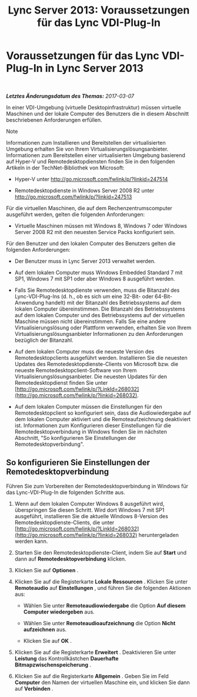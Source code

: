 ﻿---
title: 'Lync Server 2013: Voraussetzungen für das Lync VDI-Plug-In'
TOCTitle: Voraussetzungen für das Lync VDI-Plug-In
ms:assetid: da25a976-7624-4dfc-b332-9c4db4ee78da
ms:mtpsurl: https://technet.microsoft.com/de-de/library/JJ205304(v=OCS.15)
ms:contentKeyID: 49295592
ms.date: 03/08/2017
mtps_version: v=OCS.15
ms.translationtype: HT
---

# Voraussetzungen für das Lync VDI-Plug-In in Lync Server 2013

 

_**Letztes Änderungsdatum des Themas:** 2017-03-07_

In einer VDI-Umgebung (virtuelle Desktopinfrastruktur) müssen virtuelle Maschinen und der lokale Computer des Benutzers die in diesem Abschnitt beschriebenen Anforderungen erfüllen.


> [!NOTE]
> Informationen zum Installieren und Bereitstellen der virtualisierten Umgebung erhalten Sie von Ihrem Virtualisierungslösungsanbieter. Informationen zum Bereitstellen einer virtualisierten Umgebung basierend auf Hyper-V und Remotedesktopdiensten finden Sie in den folgenden Artikeln in der TechNet-Bibliothek von Microsoft: 
> <UL>
> <LI>
> <P>Hyper-V unter <A class=uri href="http://go.microsoft.com/fwlink/p/?linkid=247514">http://go.microsoft.com/fwlink/p/?linkid=247514</A></P>
> <LI>
> <P>Remotedesktopdienste in Windows Server&nbsp;2008&nbsp;R2 unter <A class=uri href="http://go.microsoft.com/fwlink/p/?linkid=247513">http://go.microsoft.com/fwlink/p/?linkid=247513</A></P></LI></UL>



Für die virtuellen Maschinen, die auf dem Rechenzentrumscomputer ausgeführt werden, gelten die folgenden Anforderungen:

  - Virtuelle Maschinen müssen mit Windows 8, Windows 7 oder Windows Server 2008 R2 mit den neuesten Service Packs konfiguriert sein.

Für den Benutzer und den lokalen Computer des Benutzers gelten die folgenden Anforderungen:

  - Der Benutzer muss in Lync Server 2013 verwaltet werden.

  - Auf dem lokalen Computer muss Windows Embedded Standard 7 mit SP1, Windows 7 mit SP1 oder aber Windows 8 ausgeführt werden.

  - Falls Sie Remotedesktopdienste verwenden, muss die Bitanzahl des Lync-VDI-Plug-Ins (d. h., ob es sich um eine 32-Bit- oder 64-Bit-Anwendung handelt) mit der Bitanzahl des Betriebssystems auf dem lokalen Computer übereinstimmen. Die Bitanzahl des Betriebssystems auf dem lokalen Computer und des Betriebssystems auf der virtuellen Maschine müssen nicht übereinstimmen. Falls Sie eine andere Virtualisierungslösung oder Plattform verwenden, erhalten Sie von Ihrem Virtualisierungslösungsanbieter Informationen zu den Anforderungen bezüglich der Bitanzahl.

  - Auf dem lokalen Computer muss die neueste Version des Remotedesktopclients ausgeführt werden. Installieren Sie die neuesten Updates des Remotedesktopdienste-Clients von Microsoft bzw. die neueste Remotedesktopclient-Software von Ihrem Virtualisierungslösungsanbieter. Die neuesten Updates für den Remotedesktopdienst finden Sie unter [http://go.microsoft.com/fwlink/p/?LinkId=268032](http://go.microsoft.com/fwlink/p/?linkid=268032).

  - Auf dem lokalen Computer müssen die Einstellungen für den Remotedesktopclient so konfiguriert sein, dass die Audiowiedergabe auf dem lokalen Computer aktiviert und die Remoteaufzeichnung deaktiviert ist. Informationen zum Konfigurieren dieser Einstellungen für die Remotedesktopverbindung in Windows finden Sie im nächsten Abschnitt, "So konfigurieren Sie Einstellungen der Remotedesktopverbindung".

## So konfigurieren Sie Einstellungen der Remotedesktopverbindung

Führen Sie zum Vorbereiten der Remotedesktopverbindung in Windows für das Lync-VDI-Plug-In die folgenden Schritte aus.

1.  Wenn auf dem lokalen Computer Windows 8 ausgeführt wird, überspringen Sie diesen Schritt. Wird dort Windows 7 mit SP1 ausgeführt, installieren Sie die aktuelle Windows 8-Version des Remotedesktopdienste-Clients, die unter [http://go.microsoft.com/fwlink/p/?LinkId=268032](http://go.microsoft.com/fwlink/p/?linkid=268032) heruntergeladen werden kann.

2.  Starten Sie den Remotedesktopdienste-Client, indem Sie auf **Start** und dann auf **Remotedesktopverbindung** klicken.

3.  Klicken Sie auf **Optionen** .

4.  Klicken Sie auf die Registerkarte **Lokale Ressourcen** . Klicken Sie unter **Remoteaudio** auf **Einstellungen** , und führen Sie die folgenden Aktionen aus:
    
      - Wählen Sie unter **Remoteaudiowiedergabe** die Option **Auf diesem Computer wiedergeben** aus.
    
      - Wählen Sie unter **Remoteaudioaufzeichnung** die Option **Nicht aufzeichnen** aus.
    
      - Klicken Sie auf **OK** .

5.  Klicken Sie auf die Registerkarte **Erweitert** . Deaktivieren Sie unter **Leistung** das Kontrollkästchen **Dauerhafte Bitmapzwischenspeicherung** .

6.  Klicken Sie auf die Registerkarte **Allgemein** . Geben Sie im Feld **Computer** den Namen der virtuellen Maschine ein, und klicken Sie dann auf **Verbinden** .

